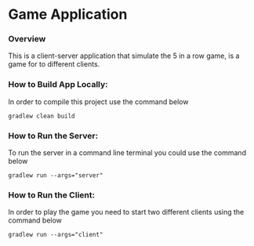 # **Game Application**

### **Overview**

This is a client-server application that simulate the 5 in a row game, 
is a game for to different clients.

### **How to Build App Locally:**

In order to compile this project use the command below

`gradlew clean build`

### **How to Run the Server:**

To run the server in a command line terminal you could use the command below

`gradlew run --args="server"`

### **How to Run the Client:**

In order to play the game you need to start two 
different clients using the command below

`gradlew run --args="client"`